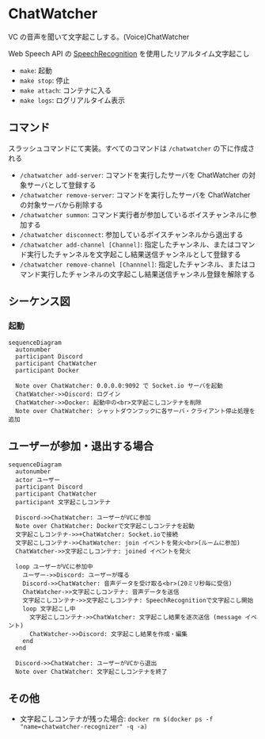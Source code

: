 # ChatWatcher

VC の音声を聞いて文字起こしする。(Voice)ChatWatcher

Web Speech API の [SpeechRecognition](https://developer.mozilla.org/ja/docs/Web/API/SpeechRecognition) を使用したリアルタイム文字起こし

- `make`: 起動
- `make stop`: 停止
- `make attach`: コンテナに入る
- `make logs`: ログリアルタイム表示

## コマンド

スラッシュコマンドにて実装。すべてのコマンドは `/chatwatcher` の下に作成される

- `/chatwatcher add-server`: コマンドを実行したサーバを ChatWatcher の対象サーバとして登録する
- `/chatwatcher remove-server`: コマンドを実行したサーバを ChatWatcher の対象サーバから削除する
- `/chatwatcher summon`: コマンド実行者が参加しているボイスチャンネルに参加する
- `/chatwatcher disconnect`: 参加しているボイスチャンネルから退出する
- `/chatwatcher add-channel [Channel]`: 指定したチャンネル、またはコマンド実行したチャンネルを文字起こし結果送信チャンネルとして登録する
- `/chatwatcher remove-channel [Channnel]`: 指定したチャンネル、またはコマンド実行したチャンネルの文字起こし結果送信チャンネル登録を解除する

## シーケンス図

### 起動

```mermaid
sequenceDiagram
  autonumber
  participant Discord
  participant ChatWatcher
  participant Docker

  Note over ChatWatcher: 0.0.0.0:9092 で Socket.io サーバを起動
  ChatWatcher->>Discord: ログイン
  ChatWatcher->>Docker: 起動中の<br>文字起こしコンテナを削除
  Note over ChatWatcher: シャットダウンフックに各サーバ・クライアント停止処理を追加
```

## ユーザーが参加・退出する場合

```mermaid
sequenceDiagram
  autonumber
  actor ユーザー
  participant Discord
  participant ChatWatcher
  participant 文字起こしコンテナ

  Discord->>ChatWatcher: ユーザーがVCに参加
  Note over ChatWatcher: Dockerで文字起こしコンテナを起動
  文字起こしコンテナ->>+ChatWatcher: Socket.ioで接続
  文字起こしコンテナ->>ChatWatcher: join イベントを発火<br>(ルームに参加)
  ChatWatcher->>文字起こしコンテナ: joined イベントを発火

  loop ユーザーがVCに参加中
    ユーザー->>Discord: ユーザーが喋る
    Discord->>ChatWatcher: 音声データを受け取る<br>(20ミリ秒毎に受信)
    ChatWatcher->>文字起こしコンテナ: 音声データを送信
    文字起こしコンテナ->>文字起こしコンテナ: SpeechRecognitionで文字起こし開始
    loop 文字起こし中
      文字起こしコンテナ->>ChatWatcher: 文字起こし結果を逐次送信 (message イベント)
      ChatWatcher->>Discord: 文字起こし結果を作成・編集
    end
  end

  Discord->>ChatWatcher: ユーザーがVCから退出
  Note over ChatWatcher: 文字起こしコンテナを終了
```

## その他

- 文字起こしコンテナが残った場合: `docker rm $(docker ps -f "name=chatwatcher-recognizer" -q -a)`
